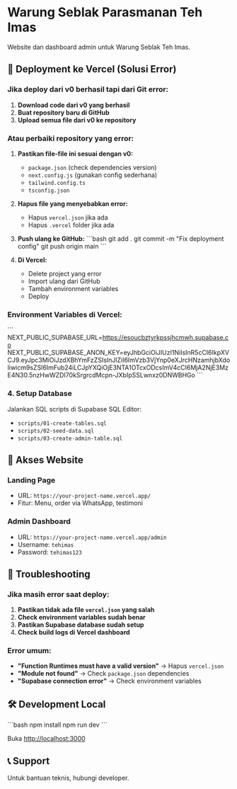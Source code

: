 # Warung Seblak Parasmanan Teh Imas

Website dan dashboard admin untuk Warung Seblak Teh Imas.

## 🚀 Deployment ke Vercel (Solusi Error)

### Jika deploy dari v0 berhasil tapi dari Git error:

1. **Download code dari v0 yang berhasil**
2. **Buat repository baru di GitHub**
3. **Upload semua file dari v0 ke repository**

### Atau perbaiki repository yang error:

1. **Pastikan file-file ini sesuai dengan v0:**
   - `package.json` (check dependencies version)
   - `next.config.js` (gunakan config sederhana)
   - `tailwind.config.ts`
   - `tsconfig.json`

2. **Hapus file yang menyebabkan error:**
   - Hapus `vercel.json` jika ada
   - Hapus `.vercel` folder jika ada

3. **Push ulang ke GitHub:**
   \`\`\`bash
   git add .
   git commit -m "Fix deployment config"
   git push origin main
   \`\`\`

4. **Di Vercel:**
   - Delete project yang error
   - Import ulang dari GitHub
   - Tambah environment variables
   - Deploy

### Environment Variables di Vercel:
\`\`\`
NEXT_PUBLIC_SUPABASE_URL=https://esoucbztyrkpssjhcmwh.supabase.co
NEXT_PUBLIC_SUPABASE_ANON_KEY=eyJhbGciOiJIUzI1NiIsInR5cCI6IkpXVCJ9.eyJpc3MiOiJzdXBhYmFzZSIsInJlZiI6ImVzb3VjYnp0eXJrcHNzamhjbXdoIiwicm9sZSI6ImFub24iLCJpYXQiOjE3NTA1OTcxODcsImV4cCI6MjA2NjE3MzE4N30.5nzHwWZDI70kSrgrcdMcpn-JXbIpSSLwnxz0DNWBHGo
\`\`\`

### 4. Setup Database

Jalankan SQL scripts di Supabase SQL Editor:
- `scripts/01-create-tables.sql`
- `scripts/02-seed-data.sql`
- `scripts/03-create-admin-table.sql`

## 📱 Akses Website

### Landing Page
- URL: `https://your-project-name.vercel.app/`
- Fitur: Menu, order via WhatsApp, testimoni

### Admin Dashboard
- URL: `https://your-project-name.vercel.app/admin`
- Username: `tehimas`
- Password: `tehimas123`

## 🔧 Troubleshooting

### Jika masih error saat deploy:

1. **Pastikan tidak ada file `vercel.json` yang salah**
2. **Check environment variables sudah benar**
3. **Pastikan Supabase database sudah setup**
4. **Check build logs di Vercel dashboard**

### Error umum:
- **"Function Runtimes must have a valid version"** → Hapus `vercel.json`
- **"Module not found"** → Check `package.json` dependencies
- **"Supabase connection error"** → Check environment variables

## 🛠️ Development Local

\`\`\`bash
npm install
npm run dev
\`\`\`

Buka [http://localhost:3000](http://localhost:3000)

## 📞 Support

Untuk bantuan teknis, hubungi developer.
